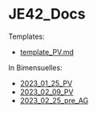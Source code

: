 # JE42_Docs

Templates:

- [template_PV.md](https://github.com/Junior-42Lausanne/JE42_Docs/blob/main/Templates/template_PV.md)


In Bimensuelles:

- [2023_01_25_PV](https://github.com/Junior-42Lausanne/JE42_Docs/blob/main/Bimensuelles/2023_01_25_PV.md)
- [2023_02_09_PV](https://github.com/Junior-42Lausanne/JE42_Docs/blob/main/Bimensuelles/2023_02_09_PV.md)
- [2023_02_25_pre_AG](https://github.com/Junior-42Lausanne/JE42_Docs/blob/main/Bimensuelles/2023_02_25_Pre_AG.md)
